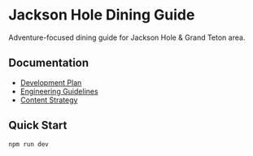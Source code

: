 # Jackson Hole Dining Guide

Adventure-focused dining guide for Jackson Hole & Grand Teton area.

## Documentation
- [Development Plan](docs/development-plan.md)
- [Engineering Guidelines](docs/engineering-guidelines.md)
- [Content Strategy](docs/content-strategy.md)

## Quick Start
```bash
npm run dev